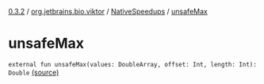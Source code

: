 [0.3.2](../../index.md) / [org.jetbrains.bio.viktor](../index.md) / [NativeSpeedups](index.md) / [unsafeMax](.)

# unsafeMax

`external fun unsafeMax(values: DoubleArray, offset: Int, length: Int): Double` [(source)](https://github.com/JetBrains-Research/viktor/blob/0.3.2/src/main/kotlin/org/jetbrains/bio/viktor/NativeSpeedups.kt#L44)